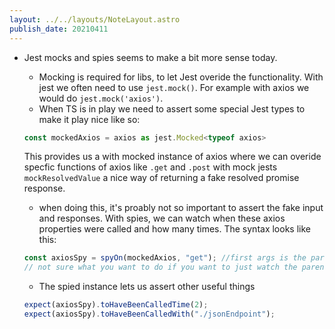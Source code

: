 ```yaml
---
layout: ../../layouts/NoteLayout.astro
publish_date: 20210411
---
```


- Jest mocks and spies seems to make a bit more sense today.

  - Mocking is required for libs, to let Jest overide the functionality. With jest we often need to use `jest.mock()`. For example with axios we would do `jest.mock('axios')`.
  - When TS is in play we need to assert some special Jest types to make it play nice like so:

  ```js
  const mockedAxios = axios as jest.Mocked<typeof axios>
  ```

  This provides us a with mocked instance of axios where we can overide specfic functions of axios like `.get` and `.post` with mock jests `mockResolvedValue` a nice way of returning a fake resolved promise response.

  - when doing this, it's proably not so important to assert the fake input and responses. With spies, we can watch when these axios properties were called and how many times. The syntax looks like this:

  ```js
  const axiosSpy = spyOn(mockedAxios, "get"); //first args is the parent object, second is the property we want to watch
  // not sure what you want to do if you want to just watch the parent object 🤔
  ```

  - The spied instance lets us assert other useful things

  ```js
  expect(axiosSpy).toHaveBeenCalledTime(2);
  expect(axiosSpy).toHaveBeenCalledWith("./jsonEndpoint");
  ```

